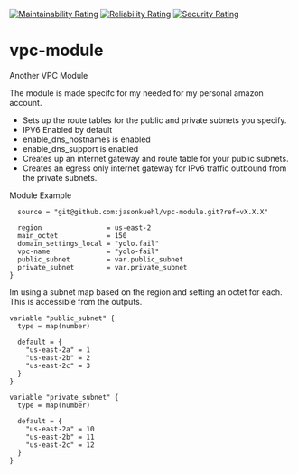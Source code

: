 [![Maintainability Rating](https://sonarcloud.io/api/project_badges/measure?project=jasonkuehl_terraform-aws-vpc&metric=sqale_rating)](https://sonarcloud.io/summary/new_code?id=jasonkuehl_terraform-aws-vpc)
[![Reliability Rating](https://sonarcloud.io/api/project_badges/measure?project=jasonkuehl_terraform-aws-vpc&metric=reliability_rating)](https://sonarcloud.io/summary/new_code?id=jasonkuehl_terraform-aws-vpc)
[![Security Rating](https://sonarcloud.io/api/project_badges/measure?project=jasonkuehl_terraform-aws-vpc&metric=security_rating)](https://sonarcloud.io/summary/new_code?id=jasonkuehl_terraform-aws-vpc)

# vpc-module
Another VPC Module

The module is made specifc for my needed for my personal amazon account.

- Sets up the route tables for the public and private subnets you specify.
- IPV6 Enabled by default
- enable_dns_hostnames is enabled
- enable_dns_support  is enabled
- Creates up an internet gateway and route table for your public subnets.
- Creates an egress only internet gateway for IPv6 traffic outbound from the private subnets.


Module Example

```module "vpc" {
  source = "git@github.com:jasonkuehl/vpc-module.git?ref=vX.X.X"

  region                = us-east-2
  main_octet            = 150
  domain_settings_local = "yolo.fail"
  vpc-name              = "yolo-fail"
  public_subnet         = var.public_subnet
  private_subnet        = var.private_subnet
}
```

Im using a subnet map based on the region and setting an octet for each. This is accessible from the outputs.
```
variable "public_subnet" {
  type = map(number)
 
  default = {
    "us-east-2a" = 1
    "us-east-2b" = 2
    "us-east-2c" = 3
  }
}

variable "private_subnet" {
  type = map(number)
 
  default = {
    "us-east-2a" = 10
    "us-east-2b" = 11
    "us-east-2c" = 12
  }
}
````
